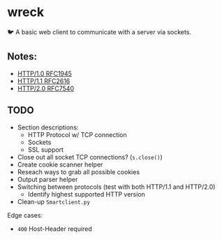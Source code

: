 # wreck
:bird: A basic web client to communicate with a server via sockets.

## Notes:
+ [HTTP/1.0 RFC1945](https://tools.ietf.org/html/rfc1945)
+ [HTTP/1.1 RFC2616](https://tools.ietf.org/html/rfc2616)
+ [HTTP/2.0 RFC7540](https://tools.ietf.org/html/rfc7540)

## TODO
+ Section descriptions:
  + HTTP Protocol w/ TCP connection
  + Sockets
  + SSL support
+ Close out all socket TCP connections? (`s.close()`)
+ Create cookie scanner helper
+ Reseach ways to grab all possible cookies
+ Output parser helper
+ Switching between protocols (test with both HTTP/1.1 and HTTP/2.0)
  + Identify highest supported HTTP version
+ Clean-up `Smartclient.py`

Edge cases:
+ `400` Host-Header required
